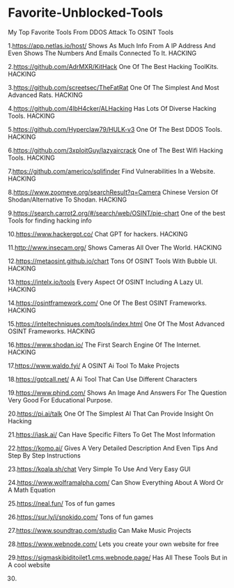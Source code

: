 # Favorite-Unblocked-Tools
My Top Favorite Tools From DDOS Attack To OSINT Tools

1.https://app.netlas.io/host/ Shows As Much Info From A IP Address And Even Shows The Numbers And Emails Connected To It. HACKING

2.https://github.com/AdrMXR/KitHack  One Of The Best Hacking ToolKits. HACKING

3.https://github.com/screetsec/TheFatRat One Of The Simplest And Most Advanced Rats. HACKING

4.https://github.com/4lbH4cker/ALHacking Has Lots Of Diverse Hacking Tools. HACKING

5.https://github.com/Hyperclaw79/HULK-v3 One Of The Best DDOS Tools. HACKING

6.https://github.com/3xploitGuy/lazyaircrack One of The Best Wifi Hacking Tools. HACKING

7.https://github.com/americo/sqlifinder Find Vulnerabilities In a Website. HACKING

8.https://www.zoomeye.org/searchResult?q=Camera Chinese Version Of Shodan/Alternative To Shodan. HACKING

9.https://search.carrot2.org/#/search/web/OSINT/pie-chart One of the best Tools for finding hacking info

10.https://www.hackergpt.co/ Chat GPT for hackers. HACKING

11.http://www.insecam.org/ Shows Cameras All Over The World. HACKING

12.https://metaosint.github.io/chart Tons Of OSINT Tools With Bubble UI. HACKING

13.https://intelx.io/tools Every Aspect Of OSINT Including A Lazy UI. HACKING

14.https://osintframework.com/ One Of The Best OSINT Frameworks. HACKING

15.https://inteltechniques.com/tools/index.html One Of The Most Advanced OSINT Frameworks. HACKING

16.https://www.shodan.io/ The First Search Engine Of The Internet. HACKING

17.https://www.waldo.fyi/ A OSINT Ai Tool To Make Projects

18.https://gptcall.net/ A Ai Tool That Can Use Different Characters

19.https://www.phind.com/ Shows An Image And Answers For The Question Very Good For Educational Purpose.

20.https://pi.ai/talk One Of The Simplest AI That Can Provide Insight On Hacking

21.https://iask.ai/ Can Have Specific Filters To Get The Most Information

22.https://komo.ai/ Gives A Very Detailed Description And Even Tips And Step By Step Instructions

23.https://koala.sh/chat Very Simple To Use And Very Easy GUI

24.https://www.wolframalpha.com/ Can Show Everything About A Word Or A Math Equation

25.https://neal.fun/ Tos of fun games

26.https://sur.ly/i/snokido.com/ Tons of fun games

27.https://www.soundtrap.com/studio Can Make Music Projects

28.https://www.webnode.com/ Lets you create your own website for free

29.https://sigmaskibiditoilet1.cms.webnode.page/ Has All These Tools But in A cool website

30.

